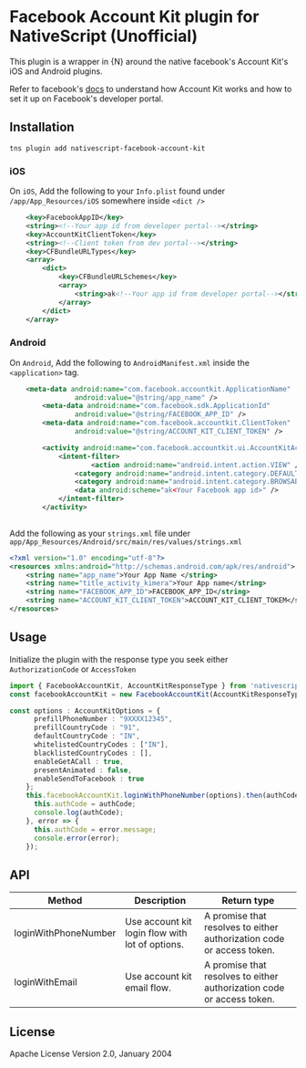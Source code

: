 # Facebook Account Kit plugin for NativeScript (Unofficial)

This plugin is a wrapper in {N} around the native facebook's Account Kit's iOS and Android plugins.

Refer to facebook's [docs](https://developers.facebook.com/docs/accountkit/) to understand how Account Kit works and how to set it up on Facebook's developer portal.

## Installation

```shell
tns plugin add nativescript-facebook-account-kit
```

### iOS
On `iOS`, Add the following to your `Info.plist` found under `/app/App_Resources/iOS` somewhere inside `<dict />`
```xml
    <key>FacebookAppID</key>
	<string><!--Your app id from developer portal--></string>
	<key>AccountKitClientToken</key>
	<string><!--Client token from dev portal--></string>
	<key>CFBundleURLTypes</key>
	<array>
		<dict>
			<key>CFBundleURLSchemes</key>
			<array>
				<string>ak<!--Your app id from developer portal--></string>
			</array>
		</dict>
	</array>
```

### Android
On `Android`, Add the following to `AndroidManifest.xml` inside the `<application>` tag.
```xml
	<meta-data android:name="com.facebook.accountkit.ApplicationName"
				android:value="@string/app_name" />
		<meta-data android:name="com.facebook.sdk.ApplicationId"
				android:value="@string/FACEBOOK_APP_ID" />
		<meta-data android:name="com.facebook.accountkit.ClientToken"
				android:value="@string/ACCOUNT_KIT_CLIENT_TOKEN" />

		<activity android:name="com.facebook.accountkit.ui.AccountKitActivity" >
			<intent-filter>
					<action android:name="android.intent.action.VIEW" />
				<category android:name="android.intent.category.DEFAULT" />
				<category android:name="android.intent.category.BROWSABLE" />
				<data android:scheme="ak<Your Facebook app id>" />
			</intent-filter>
		</activity>
    
```

Add the following as your `strings.xml` file under `app/App_Resources/Android/src/main/res/values/strings.xml`

```xml
<?xml version="1.0" encoding="utf-8"?>
<resources xmlns:android="http://schemas.android.com/apk/res/android">
    <string name="app_name">Your App Name </string>
    <string name="title_activity_kimera">Your App name</string>
    <string name="FACEBOOK_APP_ID">FACEBOOK_APP_ID</string>
    <string name="ACCOUNT_KIT_CLIENT_TOKEN">ACCOUNT_KIT_CLIENT_TOKEM</string>
</resources>
```

## Usage 

Initialize the plugin with the response type you seek either `AuthorizationCode` or `AccessToken`
```typescript
import { FacebookAccountKit, AccountKitResponseType } from 'nativescript-facebook-account-kit';
const facebookAccountKit = new FacebookAccountKit(AccountKitResponseType.AuthorizationCode);
```
```typescript
const options : AccountKitOptions = {
      prefillPhoneNumber : "9XXXX12345", 
      prefillCountryCode : "91",
      defaultCountryCode : "IN",
      whitelistedCountryCodes : ["IN"],
      blacklistedCountryCodes : [],
      enableGetACall : true,
      presentAnimated : false,
      enableSendToFacebook : true
    };
    this.facebookAccountKit.loginWithPhoneNumber(options).then(authCode => {
      this.authCode = authCode;
      console.log(authCode);
    }, error => {
      this.authCode = error.message;
      console.error(error);
    });
```

## API
    
| Method | Description | Return type |
| --- | --- | --- |
| loginWithPhoneNumber | Use account kit login flow with lot of options. | A promise that resolves to either authorization code or access token. |
| loginWithEmail | Use account kit email flow. | A promise that resolves to either authorization code or access token. |

## License

Apache License Version 2.0, January 2004
